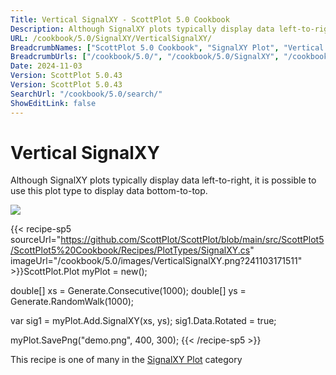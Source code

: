 ```yaml
---
Title: Vertical SignalXY - ScottPlot 5.0 Cookbook
Description: Although SignalXY plots typically display data left-to-right, it is possible to use this plot type to display data bottom-to-top.
URL: /cookbook/5.0/SignalXY/VerticalSignalXY/
BreadcrumbNames: ["ScottPlot 5.0 Cookbook", "SignalXY Plot", "Vertical SignalXY"]
BreadcrumbUrls: ["/cookbook/5.0/", "/cookbook/5.0/SignalXY", "/cookbook/5.0/SignalXY/VerticalSignalXY"]
Date: 2024-11-03
Version: ScottPlot 5.0.43
Version: ScottPlot 5.0.43
SearchUrl: "/cookbook/5.0/search/"
ShowEditLink: false
---
```



<div class='d-flex align-items-center mt-5'>
<h1 class='me-2 text-dark my-0 border-0'>Vertical SignalXY</h1>
</div>

Although SignalXY plots typically display data left-to-right, it is possible to use this plot type to display data bottom-to-top.

[![](/cookbook/5.0/images/VerticalSignalXY.png?241103171511)](/cookbook/5.0/images/VerticalSignalXY.png?241103171511)

{{< recipe-sp5 sourceUrl="https://github.com/ScottPlot/ScottPlot/blob/main/src/ScottPlot5/ScottPlot5%20Cookbook/Recipes/PlotTypes/SignalXY.cs" imageUrl="/cookbook/5.0/images/VerticalSignalXY.png?241103171511" >}}ScottPlot.Plot myPlot = new();

double[] xs = Generate.Consecutive(1000);
double[] ys = Generate.RandomWalk(1000);

var sig1 = myPlot.Add.SignalXY(xs, ys);
sig1.Data.Rotated = true;

myPlot.SavePng("demo.png", 400, 300);
{{< /recipe-sp5 >}}

<div class='my-5 text-center'>This recipe is one of many in the <a href='/cookbook/5.0/SignalXY'>SignalXY Plot</a> category</div>


